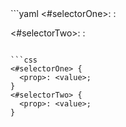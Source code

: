 <div data-size="150" class="syntax"></div>
```yaml
<#selectorOne>:
  <prop>: <value>

<#selectorTwo>:
  <prop>: <value>
```

```css
<#selectorOne> {
  <prop>: <value>;
}
<#selectorTwo> {
  <prop>: <value>;
}
```
<div class="cf"></div>

